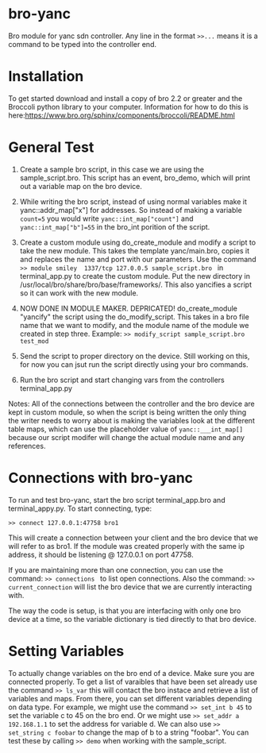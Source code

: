 bro-yanc
========

Bro module for yanc sdn controller. Any line in the format ```>>...``` means it is a command to be typed into the controller end. 

Installation
============
To get started download and install a copy of bro 2.2 or greater and the Broccoli python library to your computer. Information for how to do this is here:https://www.bro.org/sphinx/components/broccoli/README.html

General Test
===============
1.  Create a sample bro script, in this case we are using the sample_script.bro. This script has an event, bro_demo, which will print out a variable map on the bro device. 

2.  While writing the bro script, instead of using normal variables make it yanc::addr_map["x"] for addresses. So instead of making a variable ```count=5``` you would write ```yanc::int_map["count"]``` and ```yanc::int_map["b"]=55``` in the bro_int porition of the script. 

3.  Create a custom module using do_create_module and modify a script to take the new module. This takes the template yanc/main.bro, copies it and replaces the name and port with our parameters. Use the command ```>> module smiley  1337/tcp 127.0.0.5 sample_script.bro ``` in terminal_app.py to create the custom module. Put the new directory in /usr/local/bro/share/bro/base/frameworks/. This also yancifies a script so it can work with the new module. 

4. NOW DONE IN MODULE MAKER. DEPRICATED! do_create_module "yancify" the script using the do_modify_script. This takes in a bro file name that we want to modify, and the module name of the module we created in step three. Example: ```>> modify_script sample_script.bro test_mod``` 

5.  Send the script to proper directory on the device. Still working on this, for now you can jsut run the script directly using your bro commands. 

7.  Run the bro script and start changing vars from the controllers terminal_app.py

Notes: All of the connections between the controller and the bro device are kept in custom module, so when the script is being written the only thing the writer needs to worry about is making the variables look at the different table maps, which can use the placeholder value of ```yanc::___int_map[]``` because our script modifer will change the actual module name and any references.

Connections with bro-yanc
=========================
To run and test bro-yanc, start the bro script terminal_app.bro and terminal_appy.py. To start connecting, type:

```>> connect 127.0.0.1:47758 bro1```

This will create a connection between your client and the bro device that we will refer to as bro1. If the module was created properly with the same ip address, it should be listening @ 127.0.0.1 on port 47758.

If you are maintaining more than one connection, you can use the command: 
```>> connections ```
to list open connections. Also the command:
```>> current_connection```
will list the bro device that we are currently interacting with. 

The way the code is setup, is that you are interfacing with only one bro device at a time, so the variable dictionary is tied directly to that bro device. 

Setting Variables
=================
To actually change variables on the bro end of a device. Make sure you are connected properly. To get a list of varaibles that have been set already use the command ```>> ls_var``` this will contact the bro instace and retrieve a list of variables and maps. From there, you can set different variables depending on data type. For example, we might use the command ```>> set_int b 45``` to set the variable c to 45 on the bro end. Or we might use ```>> set_addr a 192.168.1.1``` to set the address for variable d. We can also use ```>> set_string c foobar``` to change the map of b to a string "foobar". You can test these by calling ```>> demo``` when working with the sample_script. 



